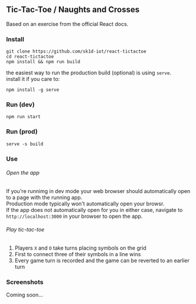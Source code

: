 ## Tic-Tac-Toe / Naughts and Crosses
Based on an exercise from the official React docs.

### Install
```
git clone https://github.com/sk1d-iot/react-tictactoe
cd react-tictactoe
npm install && npm run build
```
the easiest way to run the production build (optional) is using `serve`.\
install it if you care to:
```
npm install -g serve
```
### Run (dev)
```
npm run start
```
### Run (prod)
```
serve -s build
```
### Use
###### Open the app
If you're runnimg in dev mode your web browser should automatically open to a page with the running app.\
Production mode typically won't automatically open your browsr.\
If the app does not automatically open for you in either case, navigate to `http://localhost:3000` in your browser to open the app.
###### Play tic-tac-toe
1. Players `X` and `O` take turns placing symbols on the grid
2. First to connect three of their symbols in a line wins
3. Every game turn is recorded and the game can be reverted to an earlier turn

### Screenshots
Coming soon...
